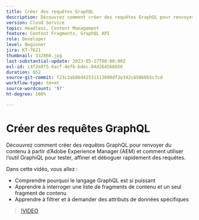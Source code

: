 ```yaml
---
title: Créer des requêtes GraphQL
description: Découvrez comment créer des requêtes GraphQL pour renvoyer du contenu à partir d’Adobe Experience Manager (AEM) et comment utiliser l’outil GraphiQL pour tester, affiner et déboguer rapidement des requêtes.
version: Cloud Service
topic: Headless, Content Management
feature: Content Fragments, GraphQL API
role: Developer
level: Beginner
jira: KT-7621
thumbnail: 332860.jpg
last-substantial-update: 2023-05-17T00:00:00Z
exl-id: c4f2e8f5-6acf-4efb-bdec-84d264568856
duration: 652
source-git-commit: f23c2ab86d42531113690df2e342c65060b5c7cd
workflow-type: tm+mt
source-wordcount: '97'
ht-degree: 100%

---
```


# Créer des requêtes GraphQL

Découvrez comment créer des requêtes GraphQL pour renvoyer du contenu à partir d’Adobe Experience Manager (AEM) et comment utiliser l’outil GraphiQL pour tester, affiner et déboguer rapidement des requêtes.

Dans cette vidéo, vous allez :

+ Comprendre pourquoi le langage GraphQL est si puissant
+ Apprendre à interroger une liste de fragments de contenu et un seul fragment de contenu
+ Apprendre à filtrer et à demander des attributs de données spécifiques

>[!VIDEO](https://video.tv.adobe.com/v/332860?quality=12&learn=on)

